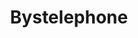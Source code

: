 ---
title: "Bystelephone"
url: /sangolqui/bystelephone-avenida-general-enriquez/
shop: teléfono móvil
---